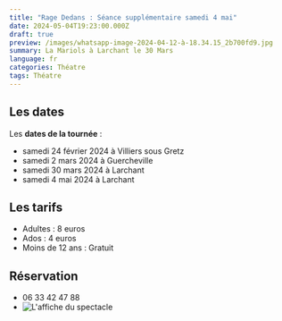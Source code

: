 ```yaml
---
title: "Rage Dedans : Séance supplémentaire samedi 4 mai"
date: 2024-05-04T19:23:00.000Z
draft: true
preview: /images/whatsapp-image-2024-04-12-à-18.34.15_2b700fd9.jpg
summary: La Mariols à Larchant le 30 Mars
language: fr
categories: Théatre
tags: Théatre
---
```

## Les dates

Les **dates de la tournée** :

* samedi 24 février 2024 à Villiers sous Gretz
* samedi 2 mars 2024 à Guercheville
* samedi 30 mars 2024 à Larchant
* samedi 4 mai 2024 à Larchant

## Les tarifs

* Adultes : 8 euros
* Ados : 4 euros
* Moins de 12 ans : Gratuit

## Réservation

* 06 33 42 47 88
* ![](https://larchantanimation.fr/images/affiche-rage-dedans-1-_page-0001_hueb07afbaaa0b667ebccb16782afa28e9_1069210_500x0_resize_q90_h2_box.webp "L'affiche du spectacle")
